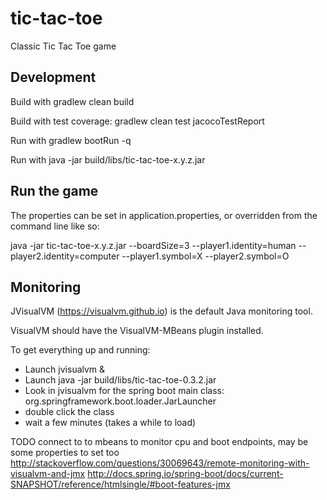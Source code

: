 # tic-tac-toe
Classic Tic Tac Toe game

## Development

Build with gradlew clean build

Build with test coverage: gradlew clean test jacocoTestReport

Run with gradlew bootRun -q

Run with java -jar build/libs/tic-tac-toe-x.y.z.jar



## Run the game

The properties can be set in application.properties, or overridden from the command line like so: 

java -jar tic-tac-toe-x.y.z.jar --boardSize=3 --player1.identity=human --player2.identity=computer --player1.symbol=X --player2.symbol=O

## Monitoring

JVisualVM (https://visualvm.github.io) is the default Java monitoring tool.



VisualVM should have the VisualVM-MBeans plugin installed.

To get everything up and running:
- Launch jvisualvm &
- Launch java -jar build/libs/tic-tac-toe-0.3.2.jar
- Look in jvisualvm for the spring boot main class: org.springframework.boot.loader.JarLauncher
- double click the class
- wait a few minutes (takes a while to load)


TODO connect to to mbeans to monitor cpu and boot endpoints, may be some properties to set too
http://stackoverflow.com/questions/30069643/remote-monitoring-with-visualvm-and-jmx
http://docs.spring.io/spring-boot/docs/current-SNAPSHOT/reference/htmlsingle/#boot-features-jmx
